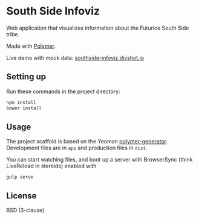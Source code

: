 # South Side Infoviz

Web application that visualizes information about the Futurice South Side tribe.

Made with [Polymer](https://www.polymer-project.org/).

Live demo with mock data: [southside-infoviz.divshot.io](http://southside-infoviz.divshot.io/)


## Setting up

Run these commands in the project directory:

```bash
npm install
bower install
```

## Usage

The project scaffold is based on the Yeoman [polymer-generator](https://github.com/yeoman/generator-polymer). Development files are in `app` and production files in `dist`.

You can start watching files, and boot up a server with BrowserSync (think LiveReload in steroids) enabled with

```gulp serve```


## License

BSD (3-clause)
